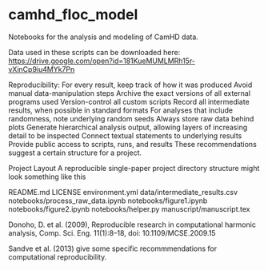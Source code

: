 # camhd_floc_model

Notebooks for the analysis and modeling of CamHD data. 

Data used in these scripts can be downloaded here: 
https://drive.google.com/open?id=181KueMUMLMRh15r-vXinCp9iu4MYk7Pn

Reproducibility:
For every result, keep track of how it was produced
Avoid manual data-manipulation steps
Archive the exact versions of all external programs used
Version-control all custom scripts
Record all intermediate results, when possible in standard formats
For analyses that include randomness, note underlying random seeds
Always store raw data behind plots
Generate hierarchical analysis output, allowing layers of increasing detail to be inspected
Connect textual statements to underlying results
Provide public access to scripts, runs, and results
These recommendations suggest a certain structure for a project.

Project Layout
A reproducible single-paper project directory structure might look something like this

README.md
LICENSE
environment.yml
data/intermediate_results.csv
notebooks/process_raw_data.ipynb
notebooks/figure1.ipynb
notebooks/figure2.ipynb
notebooks/helper.py
manuscript/manuscript.tex

Donoho, D. et al. (2009), Reproducible research in computational harmonic analysis, Comp. Sci. Eng. 11(1):8–18, doi: 10.1109/MCSE.2009.15

Sandve et al. (2013) give some specific recommmendations for computational reproducibility.


